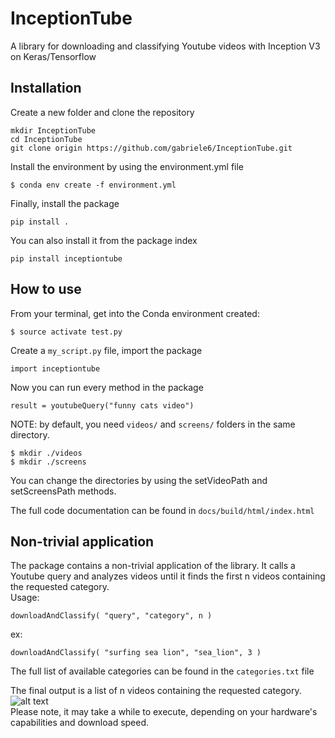 # InceptionTube
A library for downloading and classifying Youtube videos with Inception V3 on Keras/Tensorflow

## Installation

Create a new folder and clone the repository  
```
mkdir InceptionTube
cd InceptionTube
git clone origin https://github.com/gabriele6/InceptionTube.git
```
Install the environment by using the environment.yml file  
```
$ conda env create -f environment.yml
```
Finally, install the package
```
pip install .
```


You can also install it from the package index
```
pip install inceptiontube
```

## How to use

From your terminal, get into the Conda environment created:  
```
$ source activate test.py
```
Create a `my_script.py` file, import the package  
```
import inceptiontube
```
Now you can run every method in the package
```
result = youtubeQuery("funny cats video")
```  


NOTE: by default, you need `videos/` and `screens/` folders in the same directory.  
```
$ mkdir ./videos  
$ mkdir ./screens
```
You can change the directories by using the setVideoPath and setScreensPath methods.

The full code documentation can be found in `docs/build/html/index.html`  


## Non-trivial application


The package contains a non-trivial application of the library. It calls a Youtube query and analyzes videos until it finds the first n videos containing the requested category.  
Usage:  
```
downloadAndClassify( "query", "category", n )  
```  
ex:   
```
downloadAndClassify( "surfing sea lion", "sea_lion", 3 )
```  
The full list of available categories can be found in the `categories.txt` file  


The final output is a list of n videos containing the requested category.  
![alt text](https://i.imgur.com/gfzolLJ.png)  
Please note, it may take a while to execute, depending on your hardware's capabilities and download speed.  
